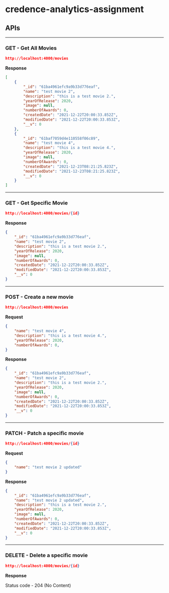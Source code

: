 # credence-analytics-assignment

## APIs

---

### GET - Get All Movies

```JSON
http://localhost:4000/movies
```

**Response**

```JSON
[
    {
        "_id": "61ba4961efc9a9b33d776eaf",
        "name": "test movie 2",
        "description": "this is a test movie 2.",
        "yearOfRelease": 2020,
        "image": null,
        "numberOfAwards": 0,
        "createdDate": "2021-12-22T20:00:33.852Z",
        "modifiedDate": "2021-12-22T20:00:33.853Z",
        "__v": 0
    },
    {
        "_id": "61baf7059d4e110558f06c89",
        "name": "test movie 4",
        "description": "this is a test movie 4.",
        "yearOfRelease": 2020,
        "image": null,
        "numberOfAwards": 0,
        "createdDate": "2021-12-23T08:21:25.823Z",
        "modifiedDate": "2021-12-23T08:21:25.823Z",
        "__v": 0
    }
]
```

---

### GET - Get Specific Movie

```JSON
http://localhost:4000/movies/{id}
```

**Response**

```JSON
{
    "_id": "61ba4961efc9a9b33d776eaf",
    "name": "test movie 2",
    "description": "this is a test movie 2.",
    "yearOfRelease": 2020,
    "image": null,
    "numberOfAwards": 0,
    "createdDate": "2021-12-22T20:00:33.852Z",
    "modifiedDate": "2021-12-22T20:00:33.853Z",
    "__v": 0
}
```

---

### POST - Create a new movie

```JSON
http://localhost:4000/movies
```

**Request**

```JSON
{
    "name": "test movie 4",
    "description": "this is a test movie 4.",
    "yearOfRelease": 2020,
    "numberOfAwards": 0,
}
```

**Response**

```JSON
{
    "_id": "61ba4961efc9a9b33d776eaf",
    "name": "test movie 2",
    "description": "this is a test movie 2.",
    "yearOfRelease": 2020,
    "image": null,
    "numberOfAwards": 0,
    "createdDate": "2021-12-22T20:00:33.852Z",
    "modifiedDate": "2021-12-22T20:00:33.853Z",
    "__v": 0
}
```

---

### PATCH - Patch a specific movie

```JSON
http://localhost:4000/movies/{id}
```

**Request**

```JSON
{
    "name": "test movie 2 updated"
}
```

**Response**

```JSON
{
    "_id": "61ba4961efc9a9b33d776eaf",
    "name": "test movie 2 updated",
    "description": "this is a test movie 2.",
    "yearOfRelease": 2020,
    "image": null,
    "numberOfAwards": 0,
    "createdDate": "2021-12-22T20:00:33.852Z",
    "modifiedDate": "2021-12-22T20:00:33.853Z",
    "__v": 0
}
```

---

### DELETE - Delete a specific movie

```JSON
http://localhost:4000/movies/{id}
```

**Response**

Status code - 204 (No Content)
